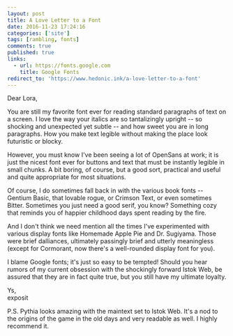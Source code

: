 ```yaml
---
layout: post
title: A Love Letter to a Font
date: 2016-11-23 17:24:16
categories: ['site']
tags: [rambling, fonts]
comments: true
published: true
links:
  - url: https://fonts.google.com
    title: Google Fonts
redirect_to: 'https://www.hedonic.ink/a-love-letter-to-a-font'
---
```


Dear Lora,

You are still my favorite font ever for reading standard paragraphs of text on a screen. I love the way your italics are so tantalizingly upright -- so shocking and unexpected yet subtle -- and how sweet you are in long paragraphs. How you make text legible without making the place look futuristic or blocky.
<!--more-->

However, you must know I've been seeing a lot of OpenSans at work; it is just the nicest font ever for buttons and text that must be instantly legible in small chunks. A bit boring, of course, but a good sort, practical and useful and quite appropriate for most situations.

Of course, I do sometimes fall back in with the various book fonts -- Gentium Basic, that lovable rogue, or Crimson Text, or even sometimes Bitter. Sometimes you just need a good serif, you know? Something cozy that reminds you of happier childhood days spent reading by the fire.

And I don't think we need mention all the times I've experimented with various display fonts like Homemade Apple Pie and Dr. Sugiyama. Those were brief dalliances, ultimately passingly brief and utterly meaningless (except for Cormorant, now there's a well-rounded display font for you).

I blame Google fonts; it's just so easy to be tempted! Should you hear rumors of my current obsession with the shockingly forward Istok Web, be assured that they are in fact quite true, but you still have my ultimate loyalty.

Ys,<br>
exposit

P.S. Pythia looks amazing with the maintext set to Istok Web. It's a nod to the origins of the game in the old days and very readable as well. I highly recommend it.
